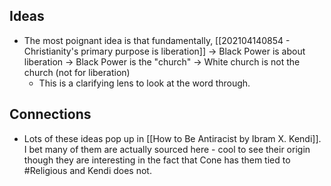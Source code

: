## Ideas
- The most poignant idea is that fundamentally, [[202104140854 - Christianity's primary purpose is liberation]] -> Black Power is about liberation -> Black Power is the "church" -> White church is not the church (not for liberation)
	- This is a clarifying lens to look at the word through. 

## Connections
- Lots of these ideas pop up in [[How to Be Antiracist by Ibram X. Kendi]]. I bet many of them are actually sourced here - cool to see their origin though they are interesting in the fact that Cone has them tied to #Religious and Kendi does not.